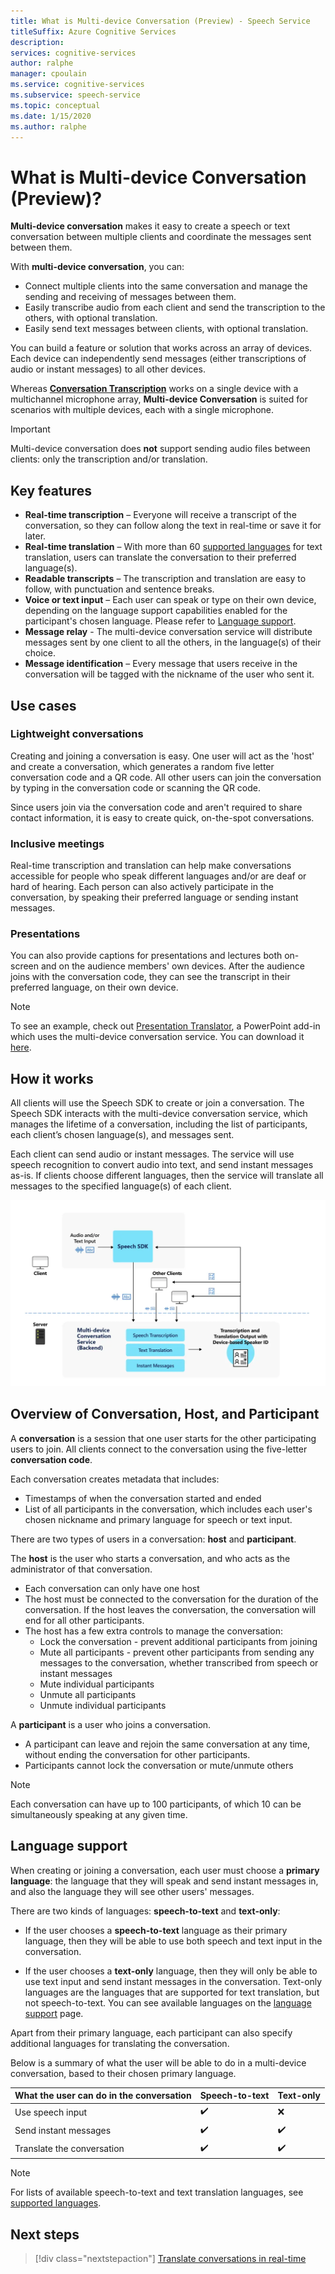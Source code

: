 ```yaml
---
title: What is Multi-device Conversation (Preview) - Speech Service
titleSuffix: Azure Cognitive Services
description:
services: cognitive-services
author: ralphe
manager: cpoulain
ms.service: cognitive-services
ms.subservice: speech-service
ms.topic: conceptual
ms.date: 1/15/2020
ms.author: ralphe
---
```

# What is Multi-device Conversation (Preview)?

**Multi-device conversation** makes it easy to create a speech or text conversation between multiple clients and coordinate the messages sent between them.

With **multi-device conversation**, you can:

- Connect multiple clients into the same conversation and manage the sending and receiving of messages between them.
- Easily transcribe audio from each client and send the transcription to the others, with optional translation.
- Easily send text messages between clients, with optional translation.

You can build a feature or solution that works across an array of devices. Each device can independently send messages (either transcriptions of audio or instant messages) to all other devices.

Whereas [**Conversation Transcription**](conversation-transcription.md) works on a single device with a multichannel microphone array, **Multi-device Conversation** is suited for scenarios with multiple devices, each with a single microphone.

>[!IMPORTANT]
> Multi-device conversation does **not** support sending audio files between clients: only the transcription and/or translation.

## Key features

- **Real-time transcription** – Everyone will receive a transcript of the conversation, so they can follow along the text in real-time or save it for later.
- **Real-time translation** – With more than 60 [supported languages](language-support.md#text-languages) for text translation, users can translate the conversation to their preferred language(s).
- **Readable transcripts** – The transcription and translation are easy to follow, with punctuation and sentence breaks.
- **Voice or text input** – Each user can speak or type on their own device, depending on the language support capabilities enabled for the participant's chosen language. Please refer to [Language support](language-support.md#speech-to-text).
- **Message relay** - The multi-device conversation service will distribute messages sent by one client to all the others, in the language(s) of their choice.
- **Message identification** – Every message that users receive in the conversation will be tagged with the nickname of the user who sent it.

## Use cases

### Lightweight conversations

Creating and joining a conversation is easy. One user will act as the 'host' and create a conversation, which generates a random five letter conversation code and a QR code. All other users can join the conversation by typing in the conversation code or scanning the QR code. 

Since users join via the conversation code and aren't required to share contact information, it is easy to create quick, on-the-spot conversations.

### Inclusive meetings

Real-time transcription and translation can help make conversations accessible for people who speak different languages and/or are deaf or hard of hearing. Each person can also actively participate in the conversation, by speaking their preferred language or sending instant messages.

### Presentations

You can also provide captions for presentations and lectures both on-screen and on the audience members' own devices. After the audience joins with the conversation code, they can see the transcript in their preferred language, on their own device.

> [!NOTE]
> To see an example, check out [Presentation Translator](https://www.microsoft.com/translator/apps/presentation-translator/), a PowerPoint add-in which uses the multi-device conversation service. You can download it [here](https://www.microsoft.com/download/details.aspx?id=55024).

## How it works

All clients will use the Speech SDK to create or join a conversation. The Speech SDK interacts with the multi-device conversation service, which manages the lifetime of a conversation, including the list of participants, each client’s chosen language(s), and messages sent.  

Each client can send audio or instant messages. The service will use speech recognition to convert audio into text, and send instant messages as-is. If clients choose different languages, then the service will translate all messages to the specified language(s) of each client.

![Multi-device Conversation Overview Diagram](media/scenarios/multi-device-conversation.png)

## Overview of Conversation, Host, and Participant

A **conversation** is a session that one user starts for the other participating users to join. All clients connect to the conversation using the five-letter **conversation code**.

Each conversation creates metadata that includes:
-	Timestamps of when the conversation started and ended
-	List of all participants in the conversation, which includes each user's chosen nickname and primary language for speech or text input.


There are two types of users in a conversation:  **host** and **participant**.

The **host** is the user who starts a conversation, and who acts as the administrator of that conversation.
- Each conversation can only have one host
- The host must be connected to the conversation for the duration of the conversation. If the host leaves the conversation, the conversation will end for all other participants.
- The host has a few extra controls to manage the conversation: 
    - Lock the conversation - prevent additional participants from joining
    - Mute all participants - prevent other participants from sending any messages to the conversation, whether transcribed from speech or instant messages
    - Mute individual participants
    - Unmute all participants
    - Unmute individual participants

A **participant** is a user who joins a conversation.
- A participant can leave and rejoin the same conversation at any time, without ending the conversation for other participants.
- Participants cannot lock the conversation or mute/unmute others

> [!NOTE]
> Each conversation can have up to 100 participants, of which 10 can be simultaneously speaking at any given time.

## Language support

When creating or joining a conversation, each user must choose a **primary language**: the language that they will speak and send instant messages in, and also the language they will see other users' messages.

There are two kinds of languages: **speech-to-text** and **text-only**:
- If the user chooses a **speech-to-text** language as their primary language, then they will be able to use both speech and text input in the conversation.

- If the user chooses a **text-only** language, then they will only be able to use text input and send instant messages in the conversation. Text-only languages are the languages that are supported for text translation, but not speech-to-text. You can see available languages on the [language support](supported-languages.md) page.

Apart from their primary language, each participant can also specify additional languages for translating the conversation.

Below is a summary of what the user will be able to do in a multi-device conversation, based to their chosen primary language.


| What the user can do in the conversation | Speech-to-text | Text-only |
|-----------------------------------|----------------|------|
| Use speech input | ✔️ | ❌ |
| Send instant messages | ✔️ | ✔️ |
| Translate the conversation | ✔️ | ✔️ |

> [!NOTE]
> For lists of available speech-to-text and text translation languages, see [supported languages](supported-languages.md).



## Next steps

> [!div class="nextstepaction"]
> [Translate conversations in real-time](quickstarts/multi-device-conversation.md)

